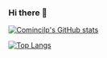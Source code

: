 ### Hi there 👋

[![Comincilp's GitHub stats](https://github-readme-stats.vercel.app/api?username=Cominclip)](https://github.com/anuraghazra/github-readme-stats&show_icons=true?theme=swift)

[![Top Langs](https://github-readme-stats.vercel.app/api/top-langs/?username=Cominclip)](https://github.com/anuraghazra/github-readme-stats&show_icons=true&theme=swift)
<!--
**Cominclip/Cominclip** is a ✨ _special_ ✨ repository because its `README.md` (this file) appears on your GitHub profile.

Here are some ideas to get you started:

- 🔭 I’m currently working on ...
- 🌱 I’m currently learning ...
- 👯 I’m looking to collaborate on ...
- 🤔 I’m looking for help with ...
- 💬 Ask me about ...
- 📫 How to reach me: ...
- 😄 Pronouns: ...
- ⚡ Fun fact: ...
-->
